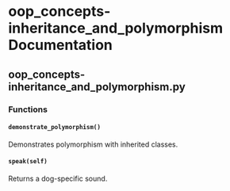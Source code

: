 # oop_concepts-inheritance_and_polymorphism Documentation

<!-- BEGIN_PY_DOCS -->
## oop_concepts-inheritance_and_polymorphism.py

### Functions

#### `demonstrate_polymorphism()`

Demonstrates polymorphism with inherited classes.


#### `speak(self)`

Returns a dog-specific sound.


<!-- END_PY_DOCS -->